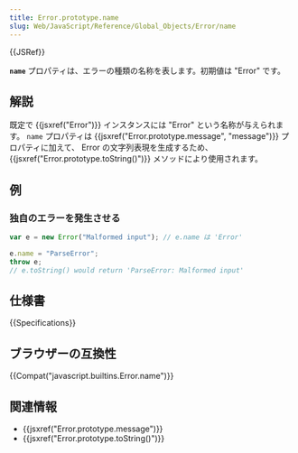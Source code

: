 ```yaml
---
title: Error.prototype.name
slug: Web/JavaScript/Reference/Global_Objects/Error/name
---
```


{{JSRef}}

**`name`** プロパティは、エラーの種類の名称を表します。初期値は "Error" です。

## 解説

既定で {{jsxref("Error")}} インスタンスには "Error" という名称が与えられます。 `name` プロパティは {{jsxref("Error.prototype.message", "message")}} プロパティに加えて、 Error の文字列表現を生成するため、{{jsxref("Error.prototype.toString()")}} メソッドにより使用されます。

## 例

### 独自のエラーを発生させる

```js
var e = new Error("Malformed input"); // e.name は 'Error'

e.name = "ParseError";
throw e;
// e.toString() would return 'ParseError: Malformed input'
```

## 仕様書

{{Specifications}}

## ブラウザーの互換性

{{Compat("javascript.builtins.Error.name")}}

## 関連情報

- {{jsxref("Error.prototype.message")}}
- {{jsxref("Error.prototype.toString()")}}
